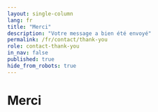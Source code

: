 ```yaml
---
layout: single-column
lang: fr
title: "Merci"
description: "Votre message a bien été envoyé"
permalink: /fr/contact/thank-you
role: contact-thank-you
in_nav: false
published: true
hide_from_robots: true
---
```


# Merci

